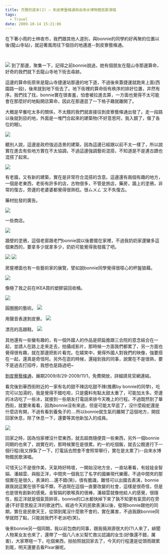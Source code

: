 ```yaml
---
title: 充實的週末(2) – 剝皮寮藝條通與自來水博物館民歌演唱
tags:
  - Travel
date: 2009-10-14 15:21:06
---
```


在下著小雨的士林夜市，我們跟其他人道別，與bonnie的同學約好再聚的位置以後(龍山寺站)，就迎著風雨往下個目的地邁進--剝皮寮藝條通。

&nbsp;

![](http://e.blog.xuite.net/e/2/3/2/11844378/blog_1638788/txt/27722124/16.png)
到了那邊，聚集一下，記得之前bonnie說過，她有個朋友在龍山寺那邊算命，好奇的我們就下去龍山寺地下街去尋跡。

這邊的算命街原來是龍山寺捷運站那邊的地下道，不過後來蓋捷運就跑來上面(西園路一段)，後來就到地下街去了。地下街裡的算命街有秩序的排好位置，井然有序。我們找了找，bonnie實在很害羞，怕會被拉進去算，一方面也覺得不太可能會在那麼好的地點開店算命，因此在那邊逛了一下格子趣就離開了。

大概是早餐吃太多的關係，不太餓的我們就直接往剝皮寮藝條通出發了。走一段路以後就到目的地，外面是一堆門合起來的建築物(不好意思阿，我入鏡了，傷了各位的眼)。

![](http://e.blog.xuite.net/e/2/3/2/11844378/blog_1638788/txt/27722124/0.jpg)

聽別人說，這邊是政府強迫造景的建築，因為這邊已經跟以前不太一樣了，所以說實在進去有些地方實在不太協調，不過這邊強調藝術混搭，不知道是不是連古蹟也混搭了起來。

![](http://e.blog.xuite.net/e/2/3/2/11844378/blog_1638788/txt/27722124/1.jpg)

有老牆，又有新的建築，實在是非常符合混搭的含意。這邊還有兩個有趣的地方，一個是老東西，老街有許多的店，古物很多，不管是旅店，藥房，牆上的塗鴉，非常的復古，旁邊的老婆婆都覺得很熟稔。很ㄙㄨㄥˊ又不失復古。

藥材批發的廣告。

![](http://e.blog.xuite.net/e/2/3/2/11844378/blog_1638788/txt/27722124/2.jpg)

一些商店。

![](http://e.blog.xuite.net/e/2/3/2/11844378/blog_1638788/txt/27722124/3.jpg)

牆壁的塗鴉，這個老窗跟老門bonnie說以後要擺在家裡，不過我奶奶家還蠻多這個東西的，要拿多少就拿多少，奶奶可能覺得我發瘋了吧。

![](http://e.blog.xuite.net/e/2/3/2/11844378/blog_1638788/txt/27722124/4.jpg)
![](http://e.blog.xuite.net/e/2/3/2/11844378/blog_1638788/txt/27722124/5.jpg)

房屋裡面也有一些藝術家的展覽，譬如說bonnie同學覺得很噁心的杯盤狼藉。

![](http://e.blog.xuite.net/e/2/3/2/11844378/blog_1638788/txt/27722124/11.jpg)

像極了我之前在IKEA買的塑膠袋回收桶。

![](http://e.blog.xuite.net/e/2/3/2/11844378/blog_1638788/txt/27722124/12.jpg)

圓圈圈的藝術。
![](http://e.blog.xuite.net/e/2/3/2/11844378/blog_1638788/txt/27722124/13.jpg)

用聲音表達剝皮寮。
![](http://e.blog.xuite.net/e/2/3/2/11844378/blog_1638788/txt/27722124/14.jpg)

漂亮的高跟鞋。
![](http://e.blog.xuite.net/e/2/3/2/11844378/blog_1638788/txt/27722124/15.jpg)

其他還有一些蠻有趣的，有一個外國人的作品是把扁擔跟三合院的意念結合在一起，並請人在路上走來走去，拍攝成影片，那時候一方面我們都累了，另一方面也覺得很有趣，就在那邊把影片看完。在嬉笑中，覺得外國人對我們的映像，強要搭在一起，還真是奇怪阿。另外在逛的時候，還碰到我的同事，說實在不是很熟，要不是過去打招呼，我想也是路過吧~

[剝皮寮藝條通](http://www.bopiarts.tw/)，展期2009/8/29-2009/11/1，免費開放，詳細請見官網連結。

看完後到華西街附近的一家有名的甜不辣店吃甜不辣(推薦by bonnie的同學)，吃完可以加湯的，我是覺得不錯吃啦，只是醬料有點太甜太重了，可能加太多。旁邊的冰店吃了一些冰，就接到一些朋友打電話來排今天晚上的行程。不過既然到了華西街，就要來看看，因為bonnie沒有來過，但是可能太早逛了，沒什麼殺蛇還是什麼店有開，不過有看到養兔子的....所以bonnie就生氣的離開了這個地方，開拔回家休息，除了休息一下，還要等其他新加入的成員。

![](http://e.blog.xuite.net/e/2/3/2/11844378/blog_1638788/txt/27722124/17.png)

回家之時，因為怕家裡沒什麼東西，就去超商隨便買一些東西，另外一個bonnie同期的也來了，說實在的，那時候實在是很累。約一約吃個飯，就去公館進行下一個行程(我又掙紮了一下，打電話去問會不會照常舉行，實在是太累了)--自來水博物館民歌演唱。

可惜天公不是很作美，天氣時好時壞，一開始沒地方坐，一直站著看，有娃娃金智娟、潘越雲、與殷正洋，中間夾一個我忘了名字的國樂現代樂團，不過中間夾的那個實在是很久，表演的....還不錯(笑)，很有膽識，難怪可以出國去表演，bonnie跟我說這實在很不倫不類，不過現在這個一直要改變的社會，這樣是很奇怪，但是也是很有創新的感覺。金智娟的歌喉真的很棒，潘越雲就像他給人的感覺，很隨性，殷正洋就是個氣質帥哥，bonnie的口水都快掉下來了孰不知更有氣質的在旁邊(不好意思殷正洋的歌迷們)。經過今天的民歌表演以後，發現bonnie跟他的同期，實在是民歌天王，從頭到尾沒什麼歌不會的，實在厲害，不過我跟bonnie同學就悶了點，只能說我們不老派吧(笑)。

後來bonnie另一個同期，我以前包商的同事，跟我倆淵源很大的(?)人來了，緋聞人物某女友也來了，還帶了一個八八水災幫忙救災認識的女生(好像還不錯，厲害)，大家寒暄一下，吃個東西，拍拍照就回家去了，今天的行程還是從頭雨跟累到尾，明天還要去看Pixar展呢。